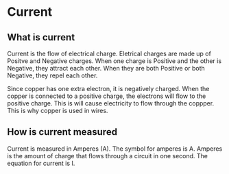 # Current



## What is current 
Current is the flow of electrical charge. Eletrical charges are made up of Positve and Negative charges. When one charge is Positive and the other is Negative, they attract each other. When they are both Positive or both Negative, they repel each other.

Since copper has one extra electron, it is negatively charged. When the copper is connected to a positive charge, the electrons will flow to the positive charge. This is will cause electricity to flow through the coppper. This is why copper is used in wires.


## How is current measured
Current is measured in Amperes (A). The symbol for amperes is A. Amperes is the amount of charge that flows through a circuit in one second. The equation for current is I. 


